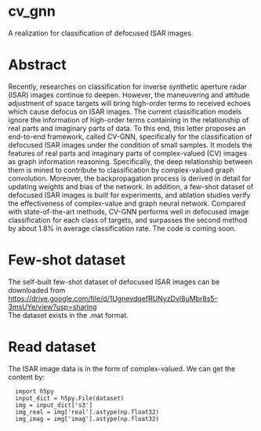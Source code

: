 # cv_gnn
A realization for classification of defocused ISAR images
# Abstract
Recently, researches on classification for inverse synthetic aperture radar (ISAR) images continue to deepen. However, the maneuvering and attitude adjustment of space targets will bring high-order terms to received echoes which cause defocus on ISAR images. The current classification models ignore the information of high-order terms containing in the relationship of real parts and imaginary parts of data. To this end, this letter proposes an end-to-end framework, called CV-GNN, specifically for the classification of defocused ISAR images under the condition of small samples. It models the features of real parts and imaginary parts of complex-valued (CV) images as graph information reasoning. Specifically, the deep relationship between them is mined to contribute to classification by complex-valued graph convolution. Moreover, the backpropagation process is derived in detail for updating weights and bias of the network. In addition, a few-shot dataset of defocused ISAR images is built for experiments, and ablation studies verify the effectiveness of complex-value and graph neural network. Compared with state-of-the-art methods, CV-GNN performs well in defocused image classification for each class of targets, and surpasses the second method by about 1.8% in average classification rate. The code is coming soon.  
# Few-shot dataset
The self-built few-shot dataset of defocused ISAR images can be downloaded from  
https://drive.google.com/file/d/1UgnevdqefRUNyzDvI8uMbr8s5-3msUYe/view?usp=sharing  
The dataset exists in the .mat format.  
# Read dataset
The ISAR image data is in the form of complex-valued. We can get the content by:  
```
  import h5py
  input_dict = h5py.File(dataset)
  img = input_dict['s3']
  img_real = img['real'].astype(np.float32)
  img_imag = img['imag'].astype(np.float32)
